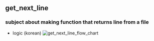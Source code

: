 ## get_next_line
### subject about making function that returns line from a file

- logic (korean)
  ![get_next_line_flow_chart](https://user-images.githubusercontent.com/43575986/112243943-d1075f80-8c91-11eb-8448-1a068dd6dd6d.png)
